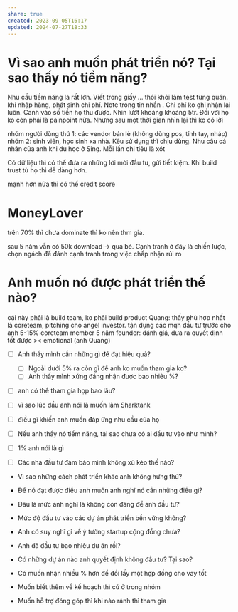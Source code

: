 ```yaml
---
share: true
created: 2023-09-05T16:17
updated: 2024-07-27T18:33
---
```

# Vì sao anh muốn phát triển nó? Tại sao thấy nó tiềm năng?
Nhu cầu tiềm năng là rất lớn. Viết trong giấy ... thôi khỏi làm
test từng quán. khi nhập hàng, phát sinh chi phí. Note trong tin nhắn . Chi phí ko ghi nhận lại luôn. Canh vào số tiền họ thu được. Nhìn lướt khoảng khoảng 5tr. Đối với họ ko còn phải là painpoint nữa. Nhưng sau mọt thời gian nhìn lại thì ko có lời

nhóm người dùng thứ 1: các vendor bán lẻ (không dùng pos, tính tay, nháp) 
nhóm 2: sinh viên, học sinh xa nhà. Kêu sử dụng thì chịu dùng. Nhu cầu cá nhân của anh khi du học ở Sing. Mỗi lần chi tiêu là xót

Có dữ liệu thì có thể đưa ra những lời mời đầu tư, gửi tiết kiệm. Khi build trust từ họ thì dễ dàng hơn.

mạnh hơn nữa thì có thể credit score
# MoneyLover
trên 70% thì chưa dominate thì ko nên thm gia. 

sau 5 năm vẫn có 50k download → quá bé. Cạnh tranh ở đây là chiến lược, chọn ngách để đánh
cạnh tranh trong việc chấp nhận rủi ro
# Anh muốn nó được phát triển thế nào?
cái này phải là build team, ko phải build product
Quang: thấy phù hợp nhất là coreteam, pitching cho angel investor. tận dụng các mqh đầu tư trước cho anh
5-15% coreteam member
5 năm 
founder: đánh giá, đưa ra quyết định tốt được >< emotional (anh Quang) 


- [ ] Anh thấy mình cần những gì để đạt hiệu quả?
	- [ ] Ngoài dưới 5% ra còn gì để anh ko muốn tham gia ko? 
	- [ ] Anh thấy mình xứng đáng nhận được bao nhiêu %? 
- [ ] anh có thể tham gia họp bao lâu? 
- [ ] vì sao lúc đầu anh nói là muốn làm Sharktank
- [ ] điều gì khiến anh muốn đáp ứng nhu cầu của họ
- [ ] Nếu anh thấy nó tiềm năng, tại sao chưa có ai đầu tư vào như mình?
- [ ] 1% anh nói là gì
- [ ] Các nhà đầu tư đảm bảo mình không xù kèo thế nào?


- Vì sao những cách phát triển khác anh không hứng thú?
- Để nó đạt được điều anh muốn anh nghĩ nó cần những điều gì?
- Đâu là mức anh nghĩ là không còn đáng để anh đầu tư?
- Mức độ đầu tư vào các dự án phát triển bền vững không?
- Anh có suy nghĩ gì về ý tưởng startup cộng đồng chưa?
- Anh đã đầu tư bao nhiêu dự án rồi?
- Có những dự án nào anh quyết định không đầu tư? Tại sao?
- Có muốn nhận nhiều % hơn để đổi lấy một hợp đồng cho vay tốt


- Muốn biết thêm về kế hoạch thì cứ ở trong nhóm
- Muốn hỗ trợ đóng góp thì khi nào rảnh thì tham gia
